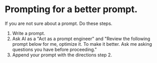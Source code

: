 # Prompting for a better prompt.

If you are not sure about a prompt. Do these steps. 

1. Write a prompt. 
2. Ask AI as a "Act as a prompt engineer" and "Review the following prompt below for me, optimize it. To make it better. Ask me asking questions you have before proceeding."
3. Append your prompt with the directions step 2. 


